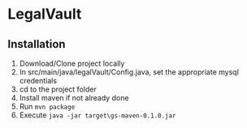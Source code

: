 # LegalVault

## Installation
1. Download/Clone project locally
2. In src/main/java/legalVault/Config.java, set the appropriate mysql credentials
3. cd to the project folder
4. Install maven if not already done
5. Run ```mvn package```
6. Execute ```java -jar target\gs-maven-0.1.0.jar``` 